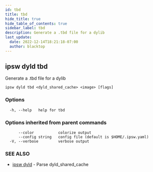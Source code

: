 ```yaml
---
id: tbd
title: tbd
hide_title: true
hide_table_of_contents: true
sidebar_label: tbd
description: Generate a .tbd file for a dylib
last_update:
  date: 2022-12-14T18:21:18-07:00
  author: blacktop
---
```

## ipsw dyld tbd

Generate a .tbd file for a dylib

```
ipsw dyld tbd <dyld_shared_cache> <image> [flags]
```

### Options

```
  -h, --help   help for tbd
```

### Options inherited from parent commands

```
      --color           colorize output
      --config string   config file (default is $HOME/.ipsw.yaml)
  -V, --verbose         verbose output
```

### SEE ALSO

* [ipsw dyld](/docs/cli/ipsw/dyld)	 - Parse dyld_shared_cache


